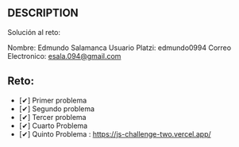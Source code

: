 ## DESCRIPTION

Solución al reto:

Nombre: Edmundo Salamanca
Usuario Platzi: edmundo0994
Correo Electronico: esala.094@gmail.com

## Reto:

- [✔] Primer problema
- [✔] Segundo problema
- [✔] Tercer problema
- [✔] Cuarto Problema
- [✔] Quinto Problema : https://js-challenge-two.vercel.app/
